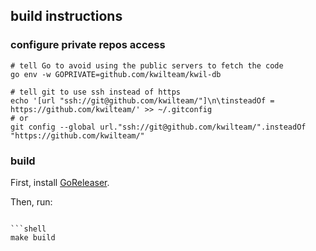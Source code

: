 
## build instructions

### configure private repos access
```shell
# tell Go to avoid using the public servers to fetch the code
go env -w GOPRIVATE=github.com/kwilteam/kwil-db

# tell git to use ssh instead of https
echo '[url "ssh://git@github.com/kwilteam/"]\n\tinsteadOf = https://github.com/kwilteam/' >> ~/.gitconfig
# or 
git config --global url."ssh://git@github.com/kwilteam/".insteadOf "https://github.com/kwilteam/"
```

### build

First, install [GoReleaser](https://goreleaser.com/install/).

Then, run:

```shell

```shell
make build
```